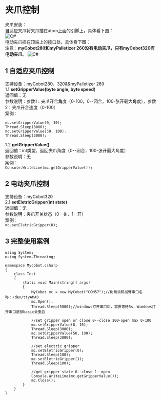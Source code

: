 # 夹爪控制
夹爪安装：<br>
自适应夹爪将夹爪插在atom上面的引脚上，具体看下图：<br>
![C#](../../../resources/3-FunctionsAndApplications/6.developmentGuide/C#/GrippingJaw/9-6-001.png)	
电动夹爪插在顶端上的接口处，具体看下图：<br>
注意：**myCobot280和myPalletizer 260没有电动夹爪，只有myCobot320有电动夹爪**。
![C#](../../../resources/3-FunctionsAndApplications/6.developmentGuide/C#/GrippingJaw/9-6-002.png)	

## 1 自适应夹爪控制
支持设备：myCobot280、320&&myPalletizer 260<br>
1.1  **setGripperValue(byte angle, byte speed)**<br>
返回值：无<br>
参数说明：参数1：夹爪开合角度（0-100，0--闭合，100-张开最大角度），参数2：夹爪开合速度（0-100）<br>
案例：<br>

	mc.setGripperValue(0, 10);
	Thread.Sleep(3000);
	mc.setGripperValue(50, 100);
	Thread.Sleep(3000);

1.2 **getGripperValue()**<br>
返回值：int类型，返回夹爪角度（0--闭合，100-张开最大角度）<br>
参数说明：无<br>
案例：<br>
	`Console.WriteLine(mc.getGripperValue());`

## 2 电动夹爪控制
支持设备：myCobot320<br>
2.1 **setEletricGripper(int state)**<br>
	返回值：无<br>
	参数说明：夹爪开关状态（0--关，1--开）<br>
	案例：<br>
	`mc.setEletricGripper(0);`


## 3 完整使用案例

	using System;
	using System.Threading;
	
	namespace Mycobot.csharp
	{
	    class Test
	    {
	        static void Main(string[] args)
	        {
	            MyCobot mc = new MyCobot("COM57");//树莓派机械臂串口名称：/dev/ttyAMA0
	            mc.Open();
	            Thread.Sleep(5000);//windows打开串口后，需要等待5s，Windows打开串口底部basic会重启
	
	            //set gripper open or close 0--close 100-open max 0-100
	            mc.setGripperValue(0, 10);
	            Thread.Sleep(3000);
	            mc.setGripperValue(50, 100);
	            Thread.Sleep(3000);
	
				//set electric gripper
				mc.setEletricGripper(0);
				Thread.Sleep(100);
				mc.setEletricGripper(1);
				Thread.Sleep(100);
	
	            //get gripper state 0--close 1--open
	            Console.WriteLine(mc.getGripperValue());
	            mc.Close();
	        }
	    }
	}

